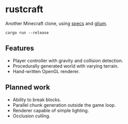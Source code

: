 # rustcraft

Another Minecraft clone, using [specs](https://github.com/amethyst/specs) and [glium](https://github.com/glium/glium).

```
cargo run --release
```

## Features

- Player controller with gravity and collision detection.
- Procedurally generated world with varying terrain.
- Hand-written OpenGL renderer.

## Planned work

- Ability to break blocks.
- Parallel chunk generation outside the game loop.
- Renderer capable of simple lighting.
- Occlusion culling.
